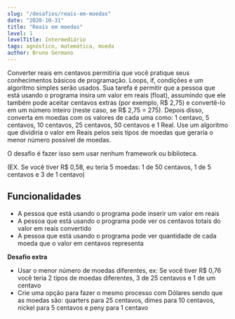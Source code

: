 ```yaml
---
slug: "/desafios/reais-em-moedas"
date: "2020-10-31"
title: "Reais em moedas"
level: 1
levelTitle: Intermediário
tags: agnóstico, matemática, moeda
author: Bruno Germano
---
```

Converter reais em centavos permitiria que você pratique seus conhecimentos básicos de programação. Loops, if, condições e um algoritmo simples serão usados. Sua tarefa é permitir que a pessoa que está usando o programa insira um valor em reais (float), assumindo que ele também pode aceitar centavos extras (por exemplo, R$ 2,75) e convertê-lo em um número inteiro (neste caso, se R$ 2,75 = 275). Depois disso, converta em moedas com os valores de cada uma como: 1 centavo, 5 centavos, 10 centavos, 25 centavos, 50 centavos e 1 Real. Use um algoritmo que dividiria o valor em Reais pelos seis tipos de moedas que geraria o menor número possível de moedas.

O desafio é fazer isso sem usar nenhum framework ou biblioteca.

(EX. Se você tiver R$ 0,58, eu teria 5 moedas: 1 de 50 centavos, 1 de 5 centavos e 3 de 1 centavo)

## Funcionalidades

- A pessoa que está usando o programa pode inserir um valor em reais
- A pessoa que está usando o programa pode ver os centavos totais do valor em reais convertido
- A pessoa que está usando o programa pode ver quantidade de cada moeda que o valor em centavos representa

**Desafio extra**

- Usar o menor número de moedas diferentes, ex: Se você tiver R$ 0,76 você teria 2 tipos de moedas diferentes, 3 de 25 centavos e 1 de um centavo
- Crie uma opção para fazer o mesmo processo com Dólares sendo que as moedas são: quarters para 25 centavos, dimes para 10 centavos, nickel para 5 centavos e peny para 1 centavo
